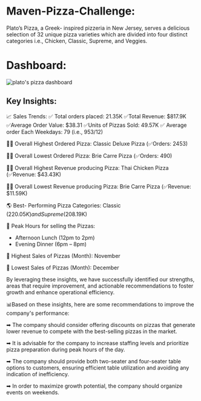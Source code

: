 # Maven-Pizza-Challenge:
Plato’s Pizza, a Greek- inspired pizzeria in New Jersey, serves a delicious selection of 32 unique pizza varieties which are divided into four distinct categories i.e., Chicken, Classic, Supreme, and Veggies.


# Dashboard:
![plato's pizza dashboard](https://github.com/archis0605/Maven-Pizza-Challenge/assets/116663553/3d72bde4-3db0-4261-ba21-687d4844a0a7)


## Key Insights:
📈 Sales Trends:
  ✅ Total orders placed: 21.35K 
  ✅Total Revenue: $817.9K 
  ✅Average Order Value: $38.31 
  ✅Units of Pizzas Sold: 49.57K 
  ✅ Average order Each Weekdays: 79 (i.e., 953/12)

👍🏻 Overall Highest Ordered Pizza: 
Classic Deluxe Pizza (✅Orders: 2453)

👎🏻 Overall Lowest Ordered Pizza: 
Brie Carre Pizza (✅Orders: 490)

👍🏻 Overall Highest Revenue producing Pizza: 
Thai Chicken Pizza (✅Revenue: $43.43K)

👎🏻 Overall Lowest Revenue producing Pizza: 
Brie Carre Pizza (✅Revenue: $11.59K)

🌎 Best- Performing Pizza Categories:
Classic ($220.05K) and Supreme($208.19K)

🔼 Peak Hours for selling the Pizzas: 
-	Afternoon Lunch (12pm to 2pm)
-	Evening Dinner (6pm – 8pm)

🥇 Highest Sales of Pizzas (Month): November

🥇 Lowest Sales of Pizzas (Month): December

By leveraging these insights, we have successfully identified our strengths, areas that require improvement, and actionable recommendations to foster growth and enhance operational efficiency.


📊Based on these insights, here are some recommendations to improve the company's performance:

➡ The company should consider offering discounts on pizzas that generate lower revenue to compete with the best-selling pizzas in the market.

➡ It is advisable for the company to increase staffing levels and prioritize pizza preparation during peak hours of the day.

➡ The company should provide both two-seater and four-seater table options to customers, ensuring efficient table utilization and avoiding any indication of inefficiency.

➡ In order to maximize growth potential, the company should organize events on weekends.
